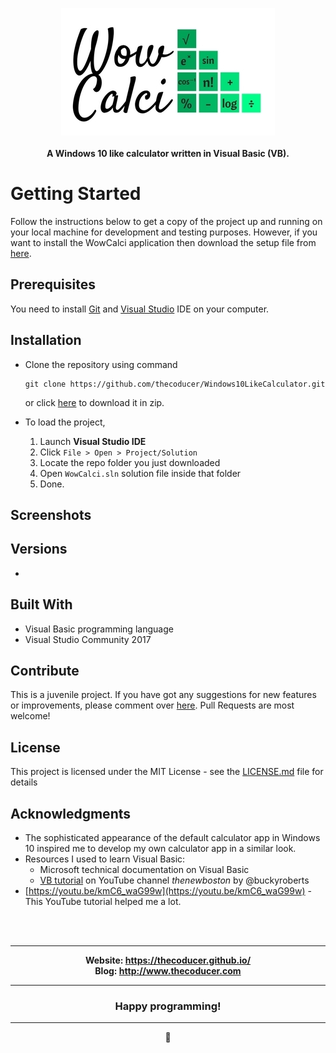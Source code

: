 <p align="center">
  <img src="https://github.com/thecoducer/Windows10LikeCalculator/raw/master/assets/wowcalci_logo.jpg"><br><br>
   <b>A Windows 10 like calculator written in Visual Basic (VB).</b>
</p>

# Getting Started

Follow the instructions below to get a copy of the project up and running on your local machine for development and testing purposes. However, if you want to install the WowCalci application then download the setup file from [here](#versions).

## Prerequisites

You need to install [Git](https://git-scm.com/book/en/v2/Getting-Started-Installing-Git) and [Visual Studio](https://www.visualstudio.com/downloads/) IDE on your computer.

## Installation

- Clone the repository using command
  ```
  git clone https://github.com/thecoducer/Windows10LikeCalculator.git
  ```
  or click [here](https://github.com/thecoducer/Windows10LikeCalculator/archive/master.zip) to download it in zip.
  
- To load the project,

    1. Launch **Visual Studio IDE**
    2. Click `File > Open > Project/Solution`
    3. Locate the repo folder you just downloaded
    4. Open `WowCalci.sln` solution file inside that folder
    5. Done.
    
## Screenshots

<!-- <p align="center">
  <img src="https://github.com/thecoducer/Windows10LikeCalculator/raw/master/assets/wowcalci_logo.jpg"><br><br>
   <b>A Windows 10 like calculator written in Visual Basic (VB).</b>
</p> -->

## Versions

- 

## Built With

* Visual Basic programming language
* Visual Studio Community 2017

## Contribute

This is a juvenile project. If you have got any suggestions for new features or improvements, please comment over [here](https://github.com/thecoducer/Windows10LikeCalculator/issues/1). Pull Requests are most welcome!

## License

This project is licensed under the MIT License - see the [LICENSE.md](https://github.com/thecoducer/Windows10LikeCalculator/blob/master/LICENSE.md) file for details

## Acknowledgments

- The sophisticated appearance of the default calculator app in Windows 10 inspired me to develop my own calculator app in a similar look.
- Resources I used to learn Visual Basic:
  - Microsoft technical documentation on Visual Basic
  - [VB tutorial](https://www.youtube.com/playlist?list=PLBF30CDACAF8C4C93) on YouTube channel *thenewboston* by @buckyroberts
- [https://youtu.be/kmC6_waG99w](https://youtu.be/kmC6_waG99w) - This YouTube tutorial helped me a lot.
<br>
<br>
<hr>
<p align="center">
  <b>Website: <a href="https://thecoducer.github.io/" target="_blank">https://thecoducer.github.io/</a><br>
  Blog: <a href="http://www.thecoducer.com" target="_blank">http://www.thecoducer.com</a></b>
</p>
<hr>
<h3 align="center">Happy programming!</h3>
<hr>
<p align="center">
💚
</p>
